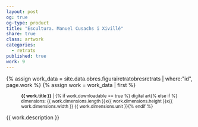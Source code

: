```yaml
---
layout: post
og: true
og-type: product
title: "Escultura. Manuel Cusachs i Xivillé" 
share: true
class: artwork
categories:
  - retrats
published: true
work: 9
---
```


{% assign work_data = site.data.obres.figurairetratobresretrats | where:"id", page.work %}
{% assign work = work_data | first %}
<figure>
  <div class="padding-artwork-container">
    <div class="embed-container embed-container_{{ work.aspect_ratio }}">
      <core-image sizing="cover" class="core-image-size" preload fade src="{{ work.featured_src }}"></core-image> 
    </div>
  </div>
  <figcaption>
    <p><small><strong>{{ work.title }}</strong> | {% if work.downloadable == true %} digital art{% else if %} dimensions: {{ work.dimensions.length }}x{{ work.dimensions.height }}x{{ work.dimensions.width }} {{ work.dimensions.unit }}{% endif %}</small></p>
  </figcaption>
</figure>
<!--more-->
{{ work.description }}
